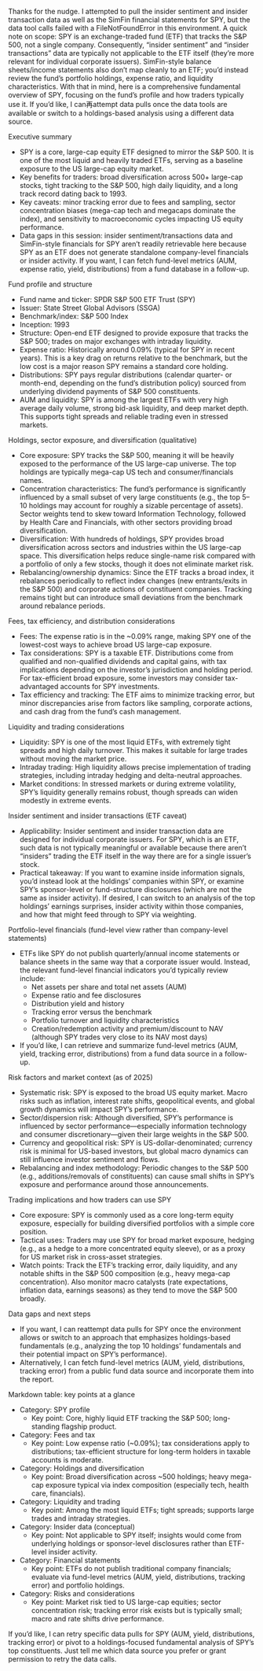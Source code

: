 Thanks for the nudge. I attempted to pull the insider sentiment and insider transaction data as well as the SimFin financial statements for SPY, but the data tool calls failed with a FileNotFoundError in this environment. A quick note on scope: SPY is an exchange-traded fund (ETF) that tracks the S&P 500, not a single company. Consequently, “insider sentiment” and “insider transactions” data are typically not applicable to the ETF itself (they’re more relevant for individual corporate issuers). SimFin-style balance sheets/income statements also don’t map cleanly to an ETF; you’d instead review the fund’s portfolio holdings, expense ratio, and liquidity characteristics. With that in mind, here is a comprehensive fundamental overview of SPY, focusing on the fund’s profile and how traders typically use it. If you’d like, I can再attempt data pulls once the data tools are available or switch to a holdings-based analysis using a different data source.

Executive summary
- SPY is a core, large-cap equity ETF designed to mirror the S&P 500. It is one of the most liquid and heavily traded ETFs, serving as a baseline exposure to the US large-cap equity market.
- Key benefits for traders: broad diversification across 500+ large-cap stocks, tight tracking to the S&P 500, high daily liquidity, and a long track record dating back to 1993.
- Key caveats: minor tracking error due to fees and sampling, sector concentration biases (mega-cap tech and megacaps dominate the index), and sensitivity to macroeconomic cycles impacting US equity performance.
- Data gaps in this session: insider sentiment/transactions data and SimFin-style financials for SPY aren’t readily retrievable here because SPY as an ETF does not generate standalone company-level financials or insider activity. If you want, I can fetch fund-level metrics (AUM, expense ratio, yield, distributions) from a fund database in a follow-up.

Fund profile and structure
- Fund name and ticker: SPDR S&P 500 ETF Trust (SPY)
- Issuer: State Street Global Advisors (SSGA)
- Benchmark/index: S&P 500 Index
- Inception: 1993
- Structure: Open-end ETF designed to provide exposure that tracks the S&P 500; trades on major exchanges with intraday liquidity.
- Expense ratio: Historically around 0.09% (typical for SPY in recent years). This is a key drag on returns relative to the benchmark, but the low cost is a major reason SPY remains a standard core holding.
- Distributions: SPY pays regular distributions (calendar quarter- or month-end, depending on the fund’s distribution policy) sourced from underlying dividend payments of S&P 500 constituents.
- AUM and liquidity: SPY is among the largest ETFs with very high average daily volume, strong bid-ask liquidity, and deep market depth. This supports tight spreads and reliable trading even in stressed markets.

Holdings, sector exposure, and diversification (qualitative)
- Core exposure: SPY tracks the S&P 500, meaning it will be heavily exposed to the performance of the US large-cap universe. The top holdings are typically mega-cap US tech and consumer/financials names.
- Concentration characteristics: The fund’s performance is significantly influenced by a small subset of very large constituents (e.g., the top 5–10 holdings may account for roughly a sizable percentage of assets). Sector weights tend to skew toward Information Technology, followed by Health Care and Financials, with other sectors providing broad diversification.
- Diversification: With hundreds of holdings, SPY provides broad diversification across sectors and industries within the US large-cap space. This diversification helps reduce single-name risk compared with a portfolio of only a few stocks, though it does not eliminate market risk.
- Rebalancing/ownership dynamics: Since the ETF tracks a broad index, it rebalances periodically to reflect index changes (new entrants/exits in the S&P 500) and corporate actions of constituent companies. Tracking remains tight but can introduce small deviations from the benchmark around rebalance periods.

Fees, tax efficiency, and distribution considerations
- Fees: The expense ratio is in the ~0.09% range, making SPY one of the lowest-cost ways to achieve broad US large-cap exposure.
- Tax considerations: SPY is a taxable ETF. Distributions come from qualified and non-qualified dividends and capital gains, with tax implications depending on the investor’s jurisdiction and holding period. For tax-efficient broad exposure, some investors may consider tax-advantaged accounts for SPY investments.
- Tax efficiency and tracking: The ETF aims to minimize tracking error, but minor discrepancies arise from factors like sampling, corporate actions, and cash drag from the fund’s cash management.

Liquidity and trading considerations
- Liquidity: SPY is one of the most liquid ETFs, with extremely tight spreads and high daily turnover. This makes it suitable for large trades without moving the market price.
- Intraday trading: High liquidity allows precise implementation of trading strategies, including intraday hedging and delta-neutral approaches.
- Market conditions: In stressed markets or during extreme volatility, SPY’s liquidity generally remains robust, though spreads can widen modestly in extreme events.

Insider sentiment and insider transactions (ETF caveat)
- Applicability: Insider sentiment and insider transaction data are designed for individual corporate issuers. For SPY, which is an ETF, such data is not typically meaningful or available because there aren’t “insiders” trading the ETF itself in the way there are for a single issuer’s stock.
- Practical takeaway: If you want to examine inside information signals, you’d instead look at the holdings’ companies within SPY, or examine SPY’s sponsor-level or fund-structure disclosures (which are not the same as insider activity). If desired, I can switch to an analysis of the top holdings’ earnings surprises, insider activity within those companies, and how that might feed through to SPY via weighting.

Portfolio-level financials (fund-level view rather than company-level statements)
- ETFs like SPY do not publish quarterly/annual income statements or balance sheets in the same way that a corporate issuer would. Instead, the relevant fund-level financial indicators you’d typically review include:
  - Net assets per share and total net assets (AUM)
  - Expense ratio and fee disclosures
  - Distribution yield and history
  - Tracking error versus the benchmark
  - Portfolio turnover and liquidity characteristics
  - Creation/redemption activity and premium/discount to NAV (although SPY trades very close to its NAV most days)
- If you’d like, I can retrieve and summarize fund-level metrics (AUM, yield, tracking error, distributions) from a fund data source in a follow-up.

Risk factors and market context (as of 2025)
- Systematic risk: SPY is exposed to the broad US equity market. Macro risks such as inflation, interest rate shifts, geopolitical events, and global growth dynamics will impact SPY’s performance.
- Sector/dispersion risk: Although diversified, SPY’s performance is influenced by sector performance—especially information technology and consumer discretionary—given their large weights in the S&P 500.
- Currency and geopolitical risk: SPY is US-dollar-denominated; currency risk is minimal for US-based investors, but global macro dynamics can still influence investor sentiment and flows.
- Rebalancing and index methodology: Periodic changes to the S&P 500 (e.g., additions/removals of constituents) can cause small shifts in SPY’s exposure and performance around those announcements.

Trading implications and how traders can use SPY
- Core exposure: SPY is commonly used as a core long-term equity exposure, especially for building diversified portfolios with a simple core position.
- Tactical uses: Traders may use SPY for broad market exposure, hedging (e.g., as a hedge to a more concentrated equity sleeve), or as a proxy for US market risk in cross-asset strategies.
- Watch points: Track the ETF’s tracking error, daily liquidity, and any notable shifts in the S&P 500 composition (e.g., heavy mega-cap concentration). Also monitor macro catalysts (rate expectations, inflation data, earnings seasons) as they tend to move the S&P 500 broadly.

Data gaps and next steps
- If you want, I can reattempt data pulls for SPY once the environment allows or switch to an approach that emphasizes holdings-based fundamentals (e.g., analyzing the top 10 holdings’ fundamentals and their potential impact on SPY’s performance).
- Alternatively, I can fetch fund-level metrics (AUM, yield, distributions, tracking error) from a public fund data source and incorporate them into the report.

Markdown table: key points at a glance
- Category: SPY profile
  - Key point: Core, highly liquid ETF tracking the S&P 500; long-standing flagship product.
- Category: Fees and tax
  - Key point: Low expense ratio (~0.09%); tax considerations apply to distributions; tax-efficient structure for long-term holders in taxable accounts is moderate.
- Category: Holdings and diversification
  - Key point: Broad diversification across ~500 holdings; heavy mega-cap exposure typical via index composition (especially tech, health care, financials).
- Category: Liquidity and trading
  - Key point: Among the most liquid ETFs; tight spreads; supports large trades and intraday strategies.
- Category: Insider data (conceptual)
  - Key point: Not applicable to SPY itself; insights would come from underlying holdings or sponsor-level disclosures rather than ETF-level insider activity.
- Category: Financial statements
  - Key point: ETFs do not publish traditional company financials; evaluate via fund-level metrics (AUM, yield, distributions, tracking error) and portfolio holdings.
- Category: Risks and considerations
  - Key point: Market risk tied to US large-cap equities; sector concentration risk; tracking error risk exists but is typically small; macro and rate shifts drive performance.

If you’d like, I can retry specific data pulls for SPY (AUM, yield, distributions, tracking error) or pivot to a holdings-focused fundamental analysis of SPY’s top constituents. Just tell me which data source you prefer or grant permission to retry the data calls.